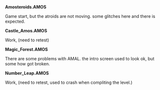 **Amosteroids.AMOS**

Game start, but the atroids are not moving.
some glitches here and there is expected.

**Castle_Amos.AMOS**

Work, (need to retest)

**Magic_Forest.AMOS**

There are some problems with AMAL.
the intro screen used to look ok, but some how got broken.

**Number_Leap.AMOS**

Work, (need to retest, used to crash when compliting the level.)
